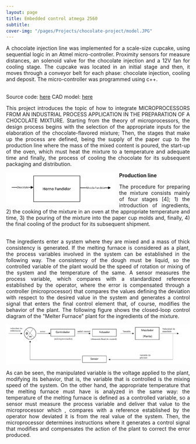 ```yaml
---
layout: page
title: Embedded control atmega 2560
subtitle: 
cover-img: "/pages/Projects/chocolate-project/model.JPG"
---
```

<div style="text-align: justify ">
A chocolate injection line was implemented for a scale-size cupcake, using sequential
logic in an Atmel micro-controller. Proximity sensors for measure distances, an
solenoid valve for the chocolate injection and a 12V fan for cooling stage. The
cupcake was located in an initial stage and then, it moves through a conveyor belt
for each phase: chocolate injection, cooling and deposit. The micro-controller was
programmed using c++.<br><br>

Source code: [here](https://github.com/danielTobon43/danielTobon43.github.io/blob/master/pages/Projects/chocolate-project/source_code.zip?raw=true)
CAD model: [here](https://github.com/danielTobon43/danielTobon43.github.io/blob/master/pages/Projects/chocolate-project/cad_model.zip?raw=true)

This project introduces the topic of how to integrate MICROPROCESSORS FROM AN INDUSTRIAL PROCESS APPLICATION IN THE PREPARATION OF A CHOCOLATE MIXTURE. Starting from the theory of microprocessors, the design process begins with the selection of the appropriate inputs for the elaboration of the chocolate-flavored mixture; Then, the stages that make up the process are defined, being the supply of the paper cup to the production line where the mass of the mixed content is poured, the start-up of the oven, which must heat the mixture to a temperature and adequate time and finally, the process of cooling the chocolate for its subsequent packaging and distribution.
</div>

<b> Production line</b>
<img src="/pages/Projects/chocolate-project/block.png"
     alt="Markdown Monster icon"
     style="float: left; margin-right: 10px;" />
<div style="text-align: justify ">
The procedure for preparing the mixture consists mainly of four stages [4]; 1) the introduction of ingredients, 2) the cooking of the mixture in an oven at the appropriate temperature and time, 3) the pouring of the mixture into the paper cup molds and, finally, 4) the final cooling of the product for its subsequent shipment.<br><br>

The ingredients enter a system where they are mixed and a mass of thick consistency is generated. If the melting furnace is considered as a plant, the process variables involved in the system can be established in the following way.
The consistency of the dough must be liquid, so the controlled variable of the plant would be the speed of rotation or mixing of the system and the temperature of the same. A sensor measures the process variable, which compares with a standardized reference established by the operator, where the error is compensated through a controller (microprocessor) that compares the values ​​defining the deviation with respect to the desired value in the system and generates a control signal that enters the final control element that, of course, modifies the behavior of the plant. The following figure shows the closed-loop control diagram of the "Melter Furnace" plant for the ingredients of the mixture.
</div>

<img src="/pages/Projects/chocolate-project/loop.png" align="center"><br>

<div style="text-align: justify ">
As can be seen, the manipulated variable is the voltage applied to the plant, modifying its behavior, that is, the variable that is controlled is the mixing speed of the system.
On the other hand, the appropriate temperature that the melting furnace must have is analyzed in the same way: the temperature of the melting furnace is defined as a controlled variable, so a sensor must measure the process variable and deliver that value to the microprocessor which , compares with a reference established by the operator how deviated it is from the real value of the system. Then, the microprocessor determines instructions where it generates a control signal that modifies and compensates the action of the plant to correct the error produced.
</div>


